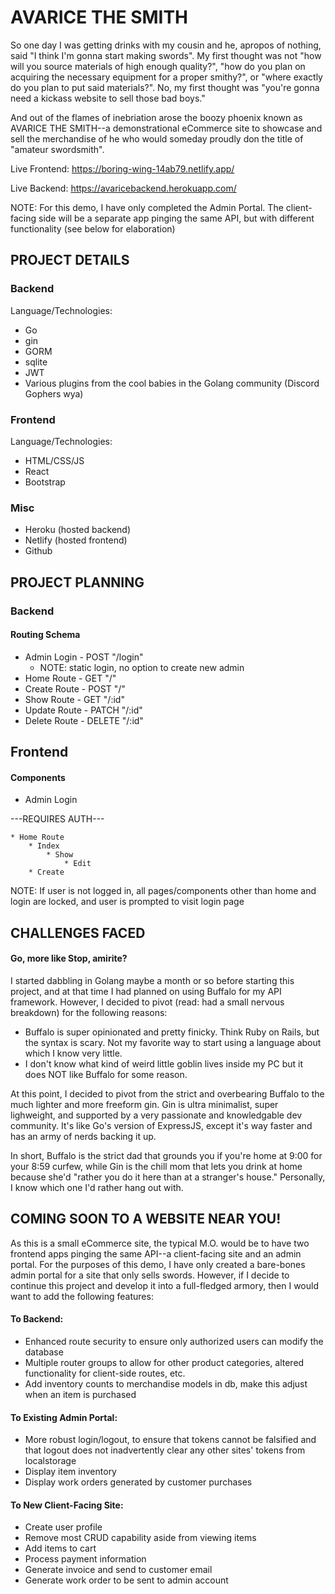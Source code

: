 # AVARICE THE SMITH

So one day I was getting drinks with my cousin and he, apropos of nothing, said "I think I'm gonna start making swords". My first thought was not "how will you source materials of high enough quality?", "how do you plan on acquiring the necessary equipment for a proper smithy?", or "where exactly do you plan to put said materials?". No, my first thought was "you're gonna need a kickass website to sell those bad boys."

And out of the flames of inebriation arose the boozy phoenix known as AVARICE THE SMITH--a demonstrational eCommerce site to showcase and sell the merchandise of he who would someday proudly don the title of "amateur swordsmith".

Live Frontend: https://boring-wing-14ab79.netlify.app/

Live Backend: https://avaricebackend.herokuapp.com/

NOTE: For this demo, I have only completed the Admin Portal. The client-facing side will be a separate app pinging the same API, but with different functionality (see below for elaboration)

## PROJECT DETAILS

### Backend

Language/Technologies:

* Go
* gin
* GORM
* sqlite
* JWT
* Various plugins from the cool babies in the Golang community (Discord Gophers wya)

### Frontend

Language/Technologies:

* HTML/CSS/JS
* React
* Bootstrap

### Misc

* Heroku (hosted backend)
* Netlify (hosted frontend)
* Github

## PROJECT PLANNING

### Backend

#### Routing Schema

* Admin Login - POST "/login"
    * NOTE: static login, no option to create new admin
* Home Route - GET "/"
* Create Route - POST "/"
* Show Route - GET "/:id"
* Update Route - PATCH "/:id"
* Delete Route - DELETE "/:id"

## Frontend

#### Components

* Admin Login

---REQUIRES AUTH---

    * Home Route
        * Index
            * Show
                * Edit
        * Create

NOTE: If user is not logged in, all pages/components other than home and login are locked, and user is prompted to visit login page

## CHALLENGES FACED

#### Go, more like Stop, amirite?

I started dabbling in Golang maybe a month or so before starting this project, and at that time I had planned on using Buffalo for my API framework. However, I decided to pivot (read: had a small nervous breakdown) for the following reasons:

* Buffalo is super opinionated and pretty finicky. Think Ruby on Rails, but the syntax is scary. Not my favorite way to start using a language about which I know very little.
* I don't know what kind of weird little goblin lives inside my PC but it does NOT like Buffalo for some reason.

At this point, I decided to pivot from the strict and overbearing Buffalo to the much lighter and more freeform gin. Gin is ultra minimalist, super lighweight, and supported by a very passionate and knowledgable dev community. It's like Go's version of ExpressJS, except it's way faster and has an army of nerds backing it up.

In short, Buffalo is the strict dad that grounds you if you're home at 9:00 for your 8:59 curfew, while Gin is the chill mom that lets you drink at home because she'd "rather you do it here than at a stranger's house." Personally, I know which one I'd rather hang out with.

## COMING SOON TO A WEBSITE NEAR YOU!

As this is a small eCommerce site, the typical M.O. would be to have two frontend apps pinging the same API--a client-facing site and an admin portal. For the purposes of this demo, I have only created a bare-bones admin portal for a site that only sells swords. However, if I decide to continue this project and develop it into a full-fledged armory, then I would want to add the following features:

#### To Backend:
* Enhanced route security to ensure only authorized users can modify the database
* Multiple router groups to allow for other product categories, altered functionality for client-side routes, etc.
* Add inventory counts to merchandise models in db, make this adjust when an item is purchased

#### To Existing Admin Portal:
* More robust login/logout, to ensure that tokens cannot be falsified and that logout does not inadvertently clear any other sites' tokens from localstorage
* Display item inventory
* Display work orders generated by customer purchases

#### To New Client-Facing Site:
* Create user profile
* Remove most CRUD capability aside from viewing items
* Add items to cart
* Process payment information
* Generate invoice and send to customer email
* Generate work order to be sent to admin account